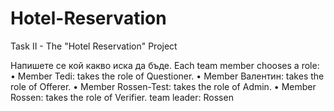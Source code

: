 # Hotel-Reservation
Task II - The "Hotel Reservation" Project

Напишете се кой какво иска да бъде.
Each team member chooses a role:
•	Member Tedi: takes the role of Questioner.
•	Member Валентин: takes the role of Offerer.
•	Member Rossen-Test: takes the role of Admin.
•	Member Rossen: takes the role of Verifier.
team leader: Rossen
